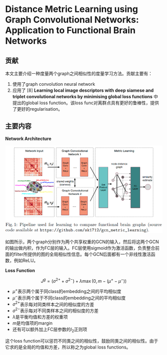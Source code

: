 # Distance Metric Learning using Graph Convolutional Networks: Application to Functional Brain Networks

## 贡献

本文主要介绍一种度量两个graph之间相似性的度量学习方法。贡献主要有：

1. 使用了graph convolution neural network
2. 应用了 [8] **Learning local image descriptors with deep siamese and triplet convolutional networks by minimising global loss functions** 中提出的global loss function。该loss func对离群点具有更好的鲁棒性，提供了更好的regularisation。


## 主要内容

**Network Architecture**

![](assets/GCN相关paper集合-985a4.png)

如图所示，两个graph分别作为两个共享权重的GCN的输入，然后将这两个GCN的输出做内积，作为FC层的输入。FC层使用sigmoid作为激活函数，负责整合前面的filter所提供的图的全局相似性信息。每个GCN后面都有一个非线性激活函数，例如ReLU。

**Loss Function**

$$J^g = (\sigma^{2+} + \sigma^{2-}) + \lambda \mathop{max}(0, m-(\mu^+ - \mu^-))$$

- $\mu^+$表示两个属于同class的embedding之间的平均相似度
- $\mu^-$表示两个属于不同class的embedding之间的平均相似度
- $\sigma^{2+}$表示每对同类样本之间的相似度的方差
- $\sigma^{2-}$表示每对不同类样本之间的相似度的方差
- $\lambda$是平衡均值和方差的权重项
- $m$是均值项的margin
- 还有可以额外加上FC层参数的$l_2$正则项

这个loss function可以惩罚不同类之间的相似性，鼓励同类之间的相似性。由于它求的是全局的均值和方差，所以称之为global loss functions。
